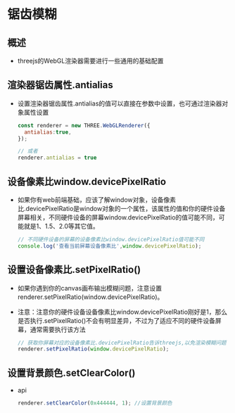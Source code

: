 # 锯齿模糊

## 概述

+ threejs的WebGL渲染器需要进行一些通用的基础配置

## 渲染器锯齿属性.antialias

+ 设置渲染器锯齿属性.antialias的值可以直接在参数中设置，也可通过渲染器对象属性设置

  ```js
  const renderer = new THREE.WebGLRenderer({
    antialias:true,
  });

  // 或者
  renderer.antialias = true
  ```

## 设备像素比window.devicePixelRatio

+ 如果你有web前端基础，应该了解window对象，设备像素比.devicePixelRatio是window对象的一个属性，该属性的值和你的硬件设备屏幕相关，不同硬件设备的屏幕window.devicePixelRatio的值可能不同，可能就是1、1.5、2.0等其它值。

  ```js
  // 不同硬件设备的屏幕的设备像素比window.devicePixelRatio值可能不同
  console.log('查看当前屏幕设备像素比',window.devicePixelRatio);
  ```

## 设置设备像素比.setPixelRatio()

+ 如果你遇到你的canvas画布输出模糊问题，注意设置renderer.setPixelRatio(window.devicePixelRatio)。

+ 注意：注意你的硬件设备设备像素比window.devicePixelRatio刚好是1，那么是否执行.setPixelRatio()不会有明显差异，不过为了适应不同的硬件设备屏幕，通常需要执行该方法

  ```js
  // 获取你屏幕对应的设备像素比.devicePixelRatio告诉threejs,以免渲染模糊问题
  renderer.setPixelRatio(window.devicePixelRatio);
  ```

## 设置背景颜色.setClearColor()

+ api

  ```js
  renderer.setClearColor(0x444444, 1); //设置背景颜色
  ```
